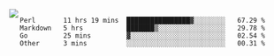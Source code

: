 

<a href="https://github.com/anuraghazra/github-readme-stats">
  <img align="left" src="https://github-readme-stats.vercel.app/api?username=kfly8&count_private=true&show_icons=true&theme=calm" />
</a>


<!--START_SECTION:waka-->
```text
Perl       11 hrs 19 mins  ████████████████▓░░░░░░░░   67.29 % 
Markdown   5 hrs           ███████▒░░░░░░░░░░░░░░░░░   29.78 % 
Go         25 mins         ▓░░░░░░░░░░░░░░░░░░░░░░░░   02.54 % 
Other      3 mins          ░░░░░░░░░░░░░░░░░░░░░░░░░   00.31 % 
```
<!--END_SECTION:waka-->
